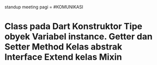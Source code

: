 standup meeting pagi = #KOMUNIKASI


<h1 Pengertian OOP dan pola pikir obyek />
Class pada Dart
Konstruktor
Tipe obyek
Variabel instance.
Getter dan Setter
Method
Kelas abstrak
Interface
Extend kelas
Mixin
